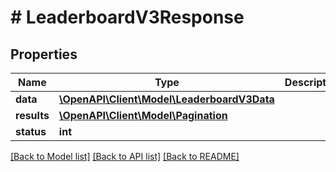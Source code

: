 # # LeaderboardV3Response

## Properties

Name | Type | Description | Notes
------------ | ------------- | ------------- | -------------
**data** | [**\OpenAPI\Client\Model\LeaderboardV3Data**](LeaderboardV3Data.md) |  |
**results** | [**\OpenAPI\Client\Model\Pagination**](Pagination.md) |  |
**status** | **int** |  |

[[Back to Model list]](../../README.md#models) [[Back to API list]](../../README.md#endpoints) [[Back to README]](../../README.md)

